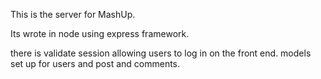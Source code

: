 This is the server for MashUp. 

Its wrote in node using express framework. 

there is validate session allowing users to log in on the front end. models set up for users and post and comments.

